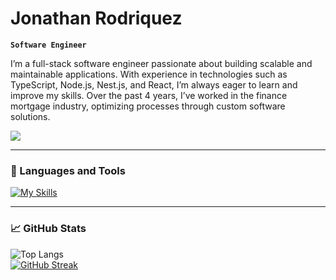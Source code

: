 # Jonathan Rodriquez

**`Software Engineer`**
  



I’m a full-stack software engineer passionate about building scalable and maintainable applications. With experience in technologies such as TypeScript, Node.js, Nest.js, and React, I’m always eager to learn and improve my skills. Over the past 4 years, I’ve worked in the finance mortgage industry, optimizing processes through custom software solutions.

<div align="left">
<a href="https://linkedin.com/in/jonathan-rodriquez" target="_blank">
    <img src="https://img.shields.io/badge/LinkedIn-0077B5?style=for-the-badge&logo=linkedin&logoColor=white" target="_blank" />
  </a>
</div>

---


### 🧰 Languages and Tools

[![My Skills](https://skillicons.dev/icons?i=ts,js,nodejs,nestjs,py,aws,bash,cypress,docker,git,github,githubactions,html,jest,linux,mongodb,neovim,nginx,npm,postgres,rabbitmq,react,sass,css,figma&theme=dark&perline=10)](https://skillicons.dev)
<br />
 
---

### 📈 GitHub Stats
<!-- [![Jonathan's GitHub stats](https://github-readme-stats.vercel.app/api?username=jon-rodriquez&theme=tokyonight)](https://github.com/jon-rodriquez/github-readme-stats) -->
![Top Langs](https://github-readme-stats.vercel.app/api/top-langs/?username=jon-rodriquez&size_weight=0.5&count_weight=0.5&theme=dark&hide_border=true)
<br/>
[![GitHub Streak](https://streak-stats.demolab.com?user=Jon-rodriquez&theme=dark&hide_border=true&exclude_days=Sun%2CSat)](https://git.io/streak-stats)
